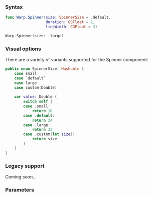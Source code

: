 ### Syntax

```swift
func Warp.Spinner(size: SpinnerSize = .default,
                  duration: CGFloat = 1,
                  lineWidth: CGFloat = 3)
```
```swift
Warp.Spinner(size: .large)
```

### Visual options
There are a variety of variants supported for the Spinner component:

```swift
public enum SpinnerSize: Hashable {        
    case small
    case `default`
    case large
    case custom(Double)
    
    var value: Double {
        switch self {
        case .small:
            return 16
        case .default:
            return 24
        case .large:
            return 32
        case .custom(let size):
            return size
        }
    }
}
```

### Legacy support
Coming soon...

### Parameters

<api-table type=iOS component="Spinner" />